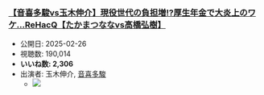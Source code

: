 ### [【音喜多駿vs玉木伸介】現役世代の負担増!?厚生年金で大炎上のワケ…ReHacQ【たかまつななvs高橋弘樹】](https://www.youtube.com/watch?v=8AwH_yEkLzQ)
-   公開日: 2025-02-26
-   視聴数: 190,014
-   **いいね数: 2,306**
-   出演者: 玉木伸介, [音喜多駿](/rehacq_fan/people/音喜多駿 "wikilink")
    - [![](https://img.youtube.com/vi/8AwH_yEkLzQ/hqdefault.jpg)](https://www.youtube.com/watch?v=8AwH_yEkLzQ)
